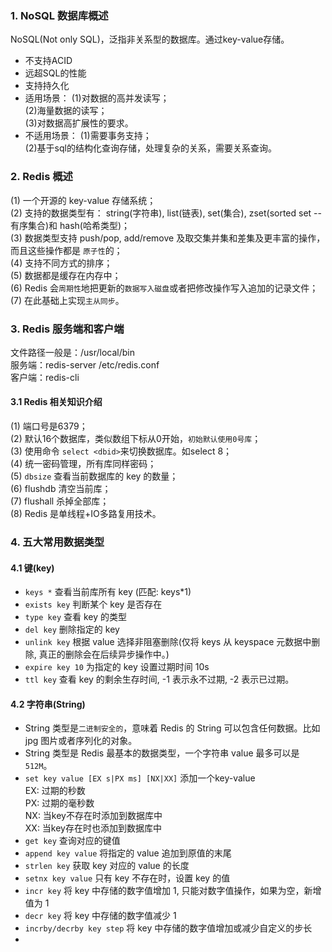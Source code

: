 ### 1. NoSQL 数据库概述
NoSQL(Not only SQL)，泛指非关系型的数据库。通过key-value存储。
* 不支持ACID
* 远超SQL的性能
* 支持持久化
* 适用场景：
    (1)对数据的高并发读写；  
    (2)海量数据的读写；  
    (3)对数据高扩展性的要求。  
* 不适用场景：
    (1)需要事务支持；  
    (2)基于sql的结构化查询存储，处理复杂的关系，需要关系查询。  
### 2. Redis 概述
(1) 一个开源的 key-value 存储系统；  
(2) 支持的数据类型有： string(字符串), list(链表), set(集合), zset(sorted set --有序集合)和 hash(哈希类型)；  
(3) 数据类型支持 push/pop, add/remove 及取交集并集和差集及更丰富的操作，而且这些操作都是 `原子性`的；  
(4) 支持不同方式的排序；  
(5) 数据都是缓存在内存中；  
(6) Redis 会`周期性`地把更新的`数据写入磁盘`或者把修改操作写入追加的记录文件；  
(7) 在此基础上实现`主从同步`。  
### 3. Redis 服务端和客户端
文件路径一般是：/usr/local/bin  
服务端：redis-server /etc/redis.conf  
客户端：redis-cli  
#### 3.1 Redis 相关知识介绍
(1) 端口号是6379；  
(2) 默认16个数据库，类似数组下标从0开始，`初始默认使用0号库`；  
(3) 使用命令 `select <dbid>`来切换数据库。如select 8；  
(4) 统一密码管理，所有库同样密码；  
(5) `dbsize` 查看当前数据库的 key 的数量；  
(6) flushdb 清空当前库；  
(7) flushall 杀掉全部库；  
(8) Redis 是单线程+IO多路复用技术。  
### 4. 五大常用数据类型
#### 4.1 键(key)
* `keys *` 查看当前库所有 key (匹配: keys*1)
* `exists key` 判断某个 key 是否存在
* `type key` 查看 key 的类型
* `del key` 删除指定的 key 
* `unlink key` 根据 value 选择非阻塞删除(仅将 keys 从 keyspace 元数据中删除, 真正的删除会在后续异步操作中。)
* `expire key 10` 为指定的 key 设置过期时间 10s
* `ttl key` 查看 key 的剩余生存时间, -1 表示永不过期, -2 表示已过期。
#### 4.2 字符串(String)
* String 类型是`二进制安全的`，意味着 Redis 的 String 可以包含任何数据。比如 jpg 图片或者序列化的对象。
* String 类型是 Redis 最基本的数据类型，一个字符串 value 最多可以是 `512M`。
* `set key value [EX s|PX ms] [NX|XX]` 添加一个key-value  
    EX: 过期的秒数  
    PX: 过期的毫秒数  
    NX: 当key不存在时添加到数据库中  
    XX: 当key存在时也添加到数据库中  
* `get key` 查询对应的键值
* `append key value` 将指定的 value 追加到原值的末尾
* `strlen key` 获取 key 对应的 value 的长度
* `setnx key value` 只有 key 不存在时，设置 key 的值
* `incr key` 将 key 中存储的数字值增加 1, 只能对数字值操作，如果为空，新增值为 1
* `decr key` 将 key 中存储的数字值减少 1
* `incrby/decrby key step` 将 key 中存储的数字值增加或减少自定义的步长
* 